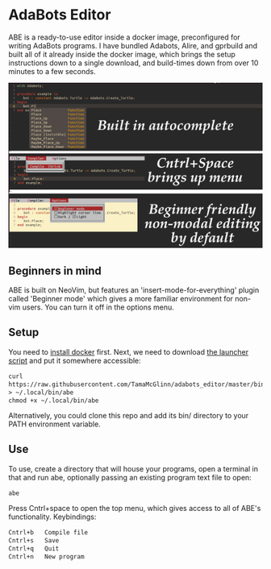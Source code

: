 # AdaBots Editor

ABE is a ready-to-use editor inside a docker image, preconfigured for writing AdaBots programs.
I have bundled Adabots, Alire, and gprbuild and built all of it already inside the docker image,
which brings the setup instructions down to a single download, and build-times down from over 10 minutes to a few seconds.

![screenshots of ABE overload with text](/demo.png)

## Beginners in mind

ABE is built on NeoVim, but features an 'insert-mode-for-everything' plugin called 'Beginner mode'
which gives a more familiar environment for non-vim users. You can turn it off in the options menu.

## Setup

You need to [install docker](https://docs.docker.com/get-docker/) first.
Next, we need to download [the launcher script](/bin/abe) and put it somewhere accessible:

```
curl https://raw.githubusercontent.com/TamaMcGlinn/adabots_editor/master/bin/abe > ~/.local/bin/abe
chmod +x ~/.local/bin/abe
```

Alternatively, you could clone this repo and add its bin/ directory to your PATH environment variable.

## Use

To use, create a directory that will house your programs, open a terminal in that and run abe,
optionally passing an existing program text file to open:

```
abe
```

Press Cntrl+space to open the top menu, which gives access to all of ABE's functionality. Keybindings:

```
Cntrl+b   Compile file
Cntrl+s   Save
Cntrl+q   Quit
Cntrl+n   New program
```
